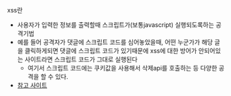 xss란

- 사용자가 입력한 정보를 출력할때 스크립트가(보통javascript) 실행되도록하는 공격기법
- 예를 들어 공격자가 댓글에 스크립트 코드를 심어놓았을때, 어떤 누군가가 해당 글을 클릭하게되면 댓글에 스크립트 코드가 있기때문에 xss에 대한 방어가 안되어있는 사이트라면 스크립트 코드가 그대로 실행된다
  - 여기서 스크립트 코드에는 쿠키값을 사용해서 삭제api를 호출하는 등 다양한 공격을 할 수 있다.
- [참고 사이트](https://opentutorials.org/module/411/3961)